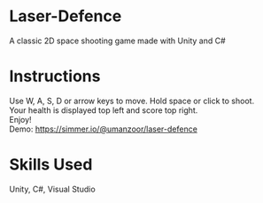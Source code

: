 # Laser-Defence

A classic 2D space shooting game made with Unity and C#

# Instructions
Use W, A, S, D or arrow keys to move. Hold space or click to shoot.\
Your health is displayed top left and score top right.\
Enjoy!\
Demo: https://simmer.io/@umanzoor/laser-defence

# Skills Used
Unity, C#, Visual Studio
